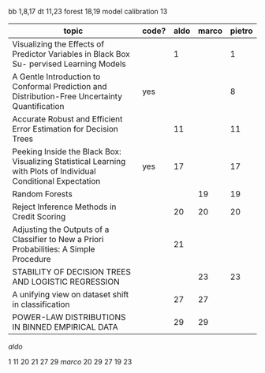 bb 1,8,17
dt 11,23
forest 18,19
model calibration 13


| topic                                                                                                           | code? | aldo | marco | pietro |
| --------------------------------------------------------------------------------------------------------------- | ----- | ---- | ----- | ------ |
| Visualizing the Effects of Predictor Variables in Black Box Su- pervised Learning Models                        |       | 1    |       | 1      |
| A Gentle Introduction to Conformal Prediction and Distribution-Free Uncertainty Quantification                  | yes   |      |       | 8      |
| Accurate Robust and Efficient Error Estimation for Decision Trees                                               |       | 11   |       | 11     |
| Peeking Inside the Black Box: Visualizing Statistical Learning with Plots of Individual Conditional Expectation | yes   | 17   |       | 17     |
| Random Forests                                                                                                  |       |      | 19    | 19     |
| Reject Inference Methods in Credit Scoring                                                                      |       | 20   | 20    | 20     |
| Adjusting the Outputs of a Classifier to New a Priori Probabilities: A Simple Procedure                         |       | 21   |       |        |
| STABILITY OF DECISION TREES AND LOGISTIC REGRESSION                                                             |       |      | 23    | 23     |
| A unifying view on dataset shift in classification                                                              |       | 27   | 27    |        |
| POWER-LAW DISTRIBUTIONS IN BINNED EMPIRICAL DATA                                                                |       | 29   | 29    |        |

*aldo*

1
11
20
21
27
29
*marco*
20
29
27
19
23